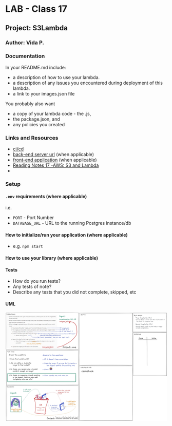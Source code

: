 # LAB - Class 17

## Project: S3Lambda

### Author: Vida P.

### Documentation

In your README.md include:

* a description of how to use your lambda.
* a description of any issues you encountered during deployment of this lambda.
* a link to your images.json file

You probably also want 
* a copy of your lambda code - the .js, 
* the package.json, and 
* any policies you created

### Links and Resources

- [ci/cd](https://github.com/Vida-1/S3Lambda/actions/new)
- [back-end server url](http://xyz.com) (when applicable)
- [front-end application](http://xyz.com) (when applicable)
- [Reading Notes 17 -AWS: S3 and Lambda](https://vida-1.github.io/reading-notes/read17_401.html)
- 
### Setup

#### `.env` requirements (where applicable)

i.e.

- `PORT` - Port Number
- `DATABASE_URL` - URL to the running Postgres instance/db

#### How to initialize/run your application (where applicable)

- e.g. `npm start`

#### How to use your library (where applicable)

#### Tests

- How do you run tests?
- Any tests of note?
- Describe any tests that you did not complete, skipped, etc

#### UML

![Whiteboard_1stDraft](lab17_1stDraft_Whiteboard.jpg)
